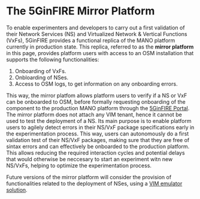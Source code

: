 <!-- TITLE: The 5GinFIRE Mirror Platform -->
<!-- SUBTITLE: The 5Ginfire Mirror Platform -->

# The 5GinFIRE Mirror Platform
To enable experimenters and developers to carry out a first validation of their Network Services (NS) and Virtualized Network & Vertical Functions (VxFs), 5GinFIRE provides a functional replica of the MANO platform currently in production state. This replica, referred to as the **mirror platform** in this page, provides platform users with access to an OSM installation that supports the following functionalities:

1) Onboarding of VxFs.
2) Onbloarding of NSes.
3) Access to OSM logs, to get information on any onboarding errors.

This way, the mirror platfom allows platform users to verify if a NS or VxF can be onboarded to OSM, before formally requesting onboarding of the component to the production MANO platform through the [5GinFIRE Portal](https://portal.5ginfire.eu). The mirror platform does not attach any VIM tenant, hence it cannot be used to test the deployment of a NS. Its main purpose is to enable platform users to agilely detect errors in their NS/VxF package specifications early in the experimentation process. This way, users can autonomously do a first validation test of their NS/VxF packages, making sure that they are free of sintax errors and can effectively be onboarded to the production platform. This allows reducing the required interaction cycles and potential delays that would otherwise be neccesary to start an experiment witn new NS/VxFs, helping to optimize the experimentation process.

Future versions of the mirror platform will consider the provision of functionalities related to the deployment of NSes, using a [VIM emulator solution](https://osm.etsi.org/wikipub/index.php/VIM_emulator).


